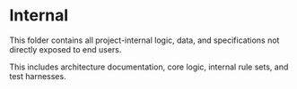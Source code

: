 # Internal

This folder contains all project-internal logic, data, and specifications not directly exposed to end users.

This includes architecture documentation, core logic, internal rule sets, and test harnesses.
